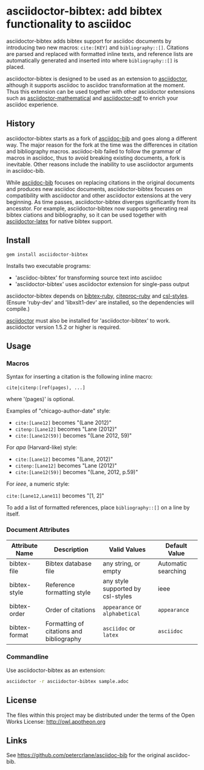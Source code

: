 # asciidoctor-bibtex: add bibtex functionality to asciidoc

asciidoctor-bibtex adds bibtex support for asciidoc documents by introducing
two new macros: `cite:[KEY]` and `bibliography::[]`. Citations are parsed and
replaced with formatted inline texts, and reference lists are automatically
generated and inserted into where `bibliography::[]` is placed. 

asciidoctor-bibtex is designed to be used as an extension to
[asciidoctor](http://asciidoctor.org), although it supports asciidoc to
asciidoc transformation at the moment. Thus this extension can be used
together with other asciidoctor extensions such as
[asciidoctor-mathematical][] and [asciidoctor-pdf][] to enrich your
asciidoc experience.

[asciidoctor-mathematical]: https://github.com/asciidoctor/asciidoctor-mathematical
[asciidoctor-pdf]: https://github.com/asciidoctor/asciidoctor-pdf

## History

asciidoctor-bibtex starts as a fork of [asciidoc-bib][] and goes along a
different way. The major reason for the fork at the time was the differences in
citation and bibliography macros. asciidoc-bib failed to follow the grammar of
macros in asciidoc, thus to avoid breaking existing documents, a fork is
inevitable. Other reasons include the inability to use asciidoctor arguments
in asciidoc-bib. 

While [asciidoc-bib][] focuses on replacing citations in the original
documents and produces new asciidoc documents, asciidoctor-bibtex focuses on
compatibility with asciidoctor and other asciidoctor extensions at the very
beginning. As time passes, asciidoctor-bibtex diverges significantly from its
ancesstor. For example, asciidoctor-bibtex now supports generating real bibtex
ciations and bibliography, so it can be used together with
[asciidoctor-latex][] for native bibtex support.

[asciidoc-bib]: https://github.com/petercrlane/asciidoc-bib
[asciidoctor-latex]: https://github.com/asciidoctor/asciidoctor-latex

## Install

    gem install asciidoctor-bibtex

Installs two executable programs:

- 'asciidoc-bibtex' for transforming source text into asciidoc 
- 'asciidoctor-bibtex' uses asciidoctor extension for single-pass output

asciidoctor-bibtex depends on
[bibtex-ruby](http://github.com/inukshuk/bibtex-ruby),
[citeproc-ruby](http://github.com/inukshuk/citeproc-ruby) and
[csl-styles](http://github.com/inukshuk/csl-styles).  (Ensure 'ruby-dev' and
'libxslt1-dev' are installed, so the dependencies will compile.)

[asciidoctor](https://github.com/asciidoctor/asciidoctor) must also be
installed for 'asciidoctor-bibtex' to work. asciidoctor version 1.5.2 or
higher is required.

## Usage

### Macros

Syntax for inserting a citation is the following inline macro:

    cite|citenp:[ref(pages), ...]

where '(pages)' is optional.

Examples of "chicago-author-date" style:

- `cite:[Lane12]` becomes "(Lane 2012)"
- `citenp:[Lane12]` becomes "Lane (2012)"
- `cite:[Lane12(59)]` becomes "(Lane 2012, 59)"

For *apa* (Harvard-like) style:

- `cite:[Lane12]` becomes "(Lane, 2012)"
- `citenp:[Lane12]` becomes "Lane (2012)"
- `cite:[Lane12(59)]` becomes "(Lane, 2012, p.59)"

For *ieee*, a numeric style:

`cite:[Lane12,Lane11]` becomes "[1, 2]"

To add a list of formatted references, place `bibliography::[]` on a line by itself.

### Document Attributes

| Attribute Name | Description                              | Valid Values                      | Default Value       |
| -------------- | ---------------                          | ----------                        | --------------      |
| bibtex-file    | Bibtex database file                     | any string, or empty              | Automatic searching |
| bibtex-style   | Reference formatting style               | any style supported by csl-styles | ieee                |
| bibtex-order   | Order of citations                       | `appearance` or `alphabetical`    | `appearance`        |
| bibtex-format  | Formatting of citations and bibliography | `asciidoc` or `latex`             | `asciidoc`          |

### Commandline

Use asciidoctor-bibtex as an extension:

```bash
asciidoctor -r asciidoctor-bibtex sample.adoc
```

## License

The files within this project may be distributed under the terms of 
the Open Works License: http://owl.apotheon.org

## Links

See https://github.com/petercrlane/asciidoc-bib for the original asciidoc-bib.
